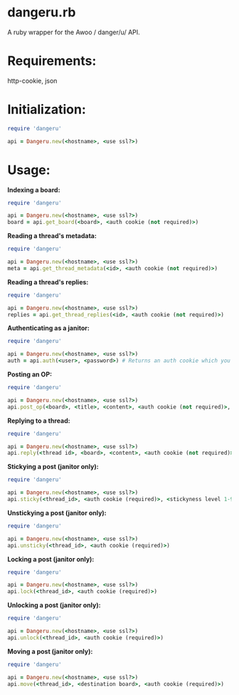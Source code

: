 # dangeru.rb

A ruby wrapper for the Awoo / danger/u/ API.

# Requirements:

http-cookie, json

# Initialization:

```ruby
require 'dangeru'

api = Dangeru.new(<hostname>, <use ssl?>)
```

# Usage:

**Indexing a board:**

```ruby
require 'dangeru'

api = Dangeru.new(<hostname>, <use ssl?>)
board = api.get_board(<board>, <auth cookie (not required)>)
```

**Reading a thread's metadata:**

```ruby
require 'dangeru'

api = Dangeru.new(<hostname>, <use ssl?>)
meta = api.get_thread_metadata(<id>, <auth cookie (not required)>)
```

**Reading a thread's replies:**

```ruby
require 'dangeru'

api = Dangeru.new(<hostname>, <use ssl?>)
replies = api.get_thread_replies(<id>, <auth cookie (not required)>)
```

**Authenticating as a janitor:**

```ruby
require 'dangeru'

api = Dangeru.new(<hostname>, <use ssl?>)
auth = api.auth(<user>, <password>) # Returns an auth cookie which you have to pass to functions
```

**Posting an OP:**

```ruby
require 'dangeru'

api = Dangeru.new(<hostname>, <use ssl?>)
api.post_op(<board>, <title>, <content>, <auth cookie (not required)>, <post with a capcode? (janitor only)>)
```

**Replying to a thread:**

```ruby
require 'dangeru'

api = Dangeru.new(<hostname>, <use ssl?>)
api.reply(<thread id>, <board>, <content>, <auth cookie (not required)>, <post with a capcode? (janitor only)>)
```

**Stickying a post (janitor only):**

```ruby
require 'dangeru'

api = Dangeru.new(<hostname>, <use ssl?>)
api.sticky(<thread_id>, <auth cookie (required)>, <stickyness level 1-9>)
```

**Unstickying a post (janitor only):**

```ruby
require 'dangeru'

api = Dangeru.new(<hostname>, <use ssl?>)
api.unsticky(<thread_id>, <auth cookie (required)>)
```

**Locking a post (janitor only):**

```ruby
require 'dangeru'

api = Dangeru.new(<hostname>, <use ssl?>)
api.lock(<thread_id>, <auth cookie (required)>)
```

**Unlocking a post (janitor only):**

```ruby
require 'dangeru'

api = Dangeru.new(<hostname>, <use ssl?>)
api.unlock(<thread_id>, <auth cookie (required)>)
```

**Moving a post (janitor only):**

```ruby
require 'dangeru'

api = Dangeru.new(<hostname>, <use ssl?>)
api.move(<thread_id>, <destination board>, <auth cookie (required)>)
```
